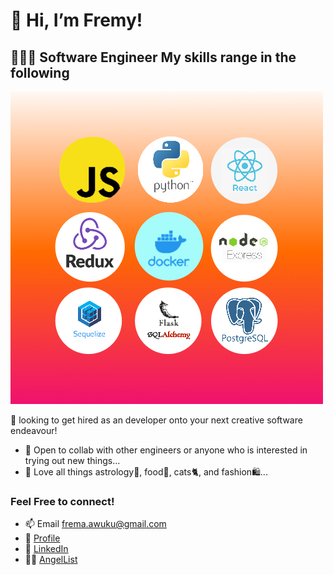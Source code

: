 # 👋 Hi, I’m Fremy!

## 👩🏿‍💻 Software Engineer My skills range in the following 
![](https://github.com/FremaAwuku/FremaAwuku/blob/main/fremmy_skills.png)

👀 looking to get hired as an developer onto your next creative software endeavour!
* 🌱 Open to collab with other engineers or anyone who is interested in trying out new things...
* 💞️ Love all things astrology🔮, food🍣, cats🐈, and fashion🛍...

### Feel Free to connect! 
* 📫 Email [frema.awuku@gmail.com](mailto:frema.awuku@gmail.com)
* 👤  [Profile](https://www.fremaawuku.com/)
* 👥  [LinkedIn](https://www.linkedin.com/in/frema-awuku/)
* 👼🏿  [AngelList](https://angel.co/u/frema-awuku)


<!---
FremaAwuku/FremaAwuku is a ✨ special ✨ repository because its `README.md` (this file) appears on your GitHub profile.
You can click the Preview link to take a look at your changes.
--->
